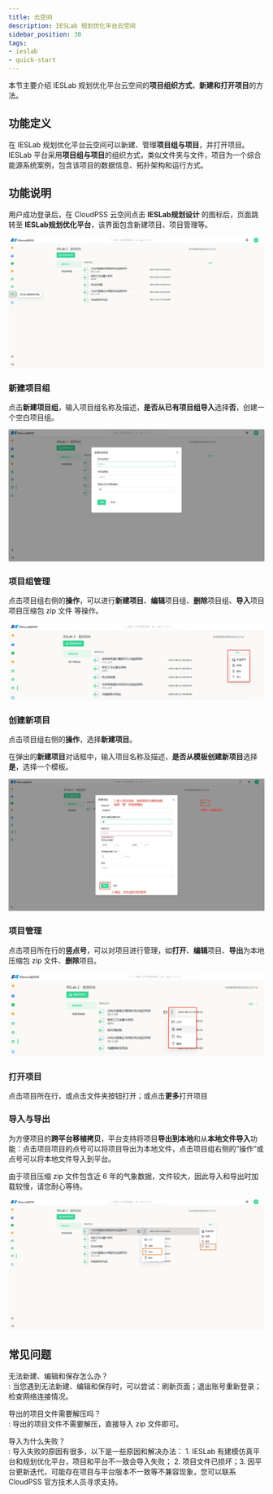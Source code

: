 ```yaml
---
title: 云空间
description: IESLab 规划优化平台云空间
sidebar_position: 30
tags:
- ieslab
- quick-start
---
```


本节主要介绍 IESLab 规划优化平台云空间的**项目组织方式**，**新建和打开项目**的方法。


## 功能定义

在 IESLab 规划优化平台云空间可以新建、管理**项目组与项目**，并打开项目。  
IESLab 平台采用**项目组与项目**的组织方式，类似文件夹与文件，项目为一个综合能源系统案例，包含该项目的数据信息、拓扑架构和运行方式。  


## 功能说明

用户成功登录后，在 CloudPSS 云空间点击 **IESLab规划设计** 的图标后，页面跳转至 **IESLab规划优化平台**，该界面包含新建项目、项目管理等。

![云空间](./center.png "云空间")


### 新建项目组

点击**新建项目组**，输入项目组名称及描述，**是否从已有项目组导入**选择**否**，创建一个空白项目组。

![新建项目组](./newpm.png "新建项目组")

### 项目组管理

点击项目组右侧的**操作**，可以进行**新建项目**、**编辑**项目组、**删除**项目组、**导入**项目项目压缩包 zip 文件 等操作。

![项目组操作](./morepm.png "项目组操作")


### 创建新项目

点击项目组右侧的**操作**，选择**新建项目**。

在弹出的**新建项目**对话框中，输入项目名称及描述，**是否从模板创建新项目**选择**是**，选择一个模板。

![从模板创建新项目](./new.png "从模板创建新项目")

### 项目管理

点击项目所在行的**竖点号**，可以对项目进行管理，如**打开**、**编辑**项目、**导出**为本地压缩包 zip 文件、**删除**项目。

![项目操作](./more.png "项目操作")

### 打开项目

点击项目所在行，或点击文件夹按钮打开；或点击**更多**打开项目

### 导入与导出

为方便项目的**跨平台移植拷贝**，平台支持将项目**导出到本地**和从**本地文件导入**功能：点击项目项目的点号可以将项目导出为本地文件，点击项目组右侧的“操作”或点号可以将本地文件导入到平台。

由于项目压缩 zip 文件包含近 6 年的气象数据，文件较大，因此导入和导出时加载较慢，请您耐心等待。

![导入导出](./import.png "导入导出")


## 常见问题

无法新建、编辑和保存怎么办？  
:   当您遇到无法新建、编辑和保存时，可以尝试：刷新页面；退出账号重新登录；检查网络连接情况。

导出的项目文件需要解压吗？  
:   导出的项目文件不需要解压，直接导入 zip 文件即可。

导入为什么失败？  
:   导入失败的原因有很多，以下是一些原因和解决办法： 1. IESLab 有建模仿真平台和规划优化平台，项目和平台不一致会导入失败； 2. 项目文件已损坏；3. 因平台更新迭代，可能存在项目与平台版本不一致等不兼容现象，您可以联系 CloudPSS 官方技术人员寻求支持。